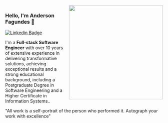<img align="right" src="https://github.com/andersonfagundes/andersonfagundes/assets/46789255/eb694765-c30a-41b7-817a-b45294130313" width="300"/>

### Hello, I'm Anderson Fagundes 👋

[![Linkedin Badge](https://img.shields.io/badge/-Anderson%20Fagundes-3333cc?style=flat-square&logo=Linkedin&logoColor=white&link=https://www.linkedin.com/in/anderson-fagundes/)](https://www.linkedin.com/in/anderson-fagundes/)

I'm a **Full-stack Software Engineer** with over 10 years of extensive experience in delivering transformative solutions, achieving exceptional results and a strong educational background, including a Postgraduate Degree in Software Engineering and a Higher Certificate in Information Systems..

"All work is a self-portrait of the person who performed it. Autograph your work with excellence"

